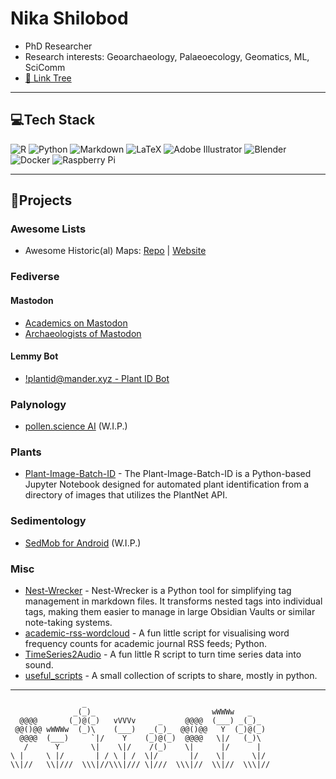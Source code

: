 # Nika Shilobod
- PhD Researcher
- Research interests: Geoarchaeology, Palaeoecology, Geomatics, ML, SciComm
- [🔗 Link Tree](http://nikashilobod.com)

---

## 💻Tech Stack
![R](https://img.shields.io/badge/r-%23276DC3.svg?style=flat-square&logo=r&logoColor=white) ![Python](https://img.shields.io/badge/python-3670A0?style=flat-square&logo=python&logoColor=ffdd54) ![Markdown](https://img.shields.io/badge/markdown-%23000000.svg?style=flat-square&logo=markdown&logoColor=white) ![LaTeX](https://img.shields.io/badge/latex-%23008080.svg?style=flat-square&logo=latex&logoColor=white) ![Adobe Illustrator](https://img.shields.io/badge/adobeillustrator-%23FF9A00.svg?style=flat-square&logo=adobeillustrator&logoColor=white) ![Blender](https://img.shields.io/badge/blender-%23F5792A.svg?style=flat-square&logo=blender&logoColor=white) ![Docker](https://img.shields.io/badge/docker-%230db7ed.svg?style=flat-square&logo=docker&logoColor=white) ![Raspberry Pi](https://img.shields.io/badge/-RaspberryPi-C51A4A?style=flat-square&logo=Raspberry-Pi)

---

## 📌Projects
### Awesome Lists
* Awesome Historic(al) Maps: [Repo](https://github.com/stark1tty/Awesome-Historic_al-Maps) | [Website](http://www.historicalmaps.world/)

### Fediverse

#### Mastodon
* [Academics on Mastodon](https://nathanlesage.github.io/academics-on-mastodon/)
* [Archaeologists of Mastodon](https://stark1tty.github.io/Mastodon-Archaeology/)

#### Lemmy Bot
* [!plantid@mander.xyz - Plant ID Bot](https://github.com/stark1tty/LemmyPlantIDBot)

### Palynology
* [pollen.science AI](http://pollen.science/) (W.I.P.)

### Plants
* [Plant-Image-Batch-ID](https://github.com/stark1tty/Plant-Image-Batch-ID) - The Plant-Image-Batch-ID is a Python-based Jupyter Notebook designed for automated plant identification from a directory of images that utilizes the PlantNet API.

### Sedimentology 
* [SedMob for Android](https://github.com/stark1tty/SedMob) (W.I.P.)

### Misc
* [Nest-Wrecker](https://github.com/stark1tty/Nest-Wrecker) - Nest-Wrecker is a Python tool for simplifying tag management in markdown files. It transforms nested tags into individual tags, making them easier to manage in large Obsidian Vaults or similar note-taking systems.
* [academic-rss-wordcloud](https://github.com/stark1tty/academic-rss-wordcloud) - A fun little script for visualising word frequency counts for academic journal RSS feeds; Python.
* [TimeSeries2Audio](https://github.com/stark1tty/TimeSeries2Audio) - A fun little R script to turn time series data into sound. 
* [useful_scripts](https://github.com/stark1tty/useful_scripts) - A small collection of scripts to share, mostly in python. 

---


                    _
                  _(_)_                          wWWWw   _
      @@@@       (_)@(_)   vVVVv     _     @@@@  (___) _(_)_
     @@()@@ wWWWw  (_)\    (___)   _(_)_  @@()@@   Y  (_)@(_)
      @@@@  (___)     `|/    Y    (_)@(_)  @@@@   \|/   (_)\
       /      Y       \|    \|/    /(_)    \|      |/      |
    \ |     \ |/       | / \ | /  \|/       |/    \|      \|/
    \\|//   \\|///  \\\|//\\\|/// \|///  \\\|//  \\|//  \\\|// 
